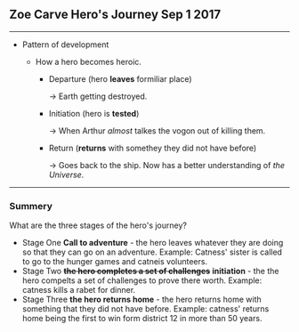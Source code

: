 ## Zoe Carve 	    Hero's Journey 	         Sep 1 2017

---

- Pattern of development

  - How a hero becomes heroic.

    - Departure (hero **leaves** formiliar place)

      → Earth getting destroyed.

    - Initiation (hero is **tested**)

      → When Arthur *almost* talkes the vogon out of killing them.

    - Return (**returns** with somethey they did  not have before)

      → Goes back to the ship. Now has a better understanding of *the Universe*.

---

### Summery

What are the three stages of the hero's journey?

- Stage One **Call to adventure** - the hero leaves whatever they are doing so that they can go on an adventure. Example: Catness' sister is called to go to the hunger games and catneis volunteers.
- Stage Two ~~**the hero completes a set of challenges**~~ **initiation**  - the the hero compelts a set of challenges to prove there worth. Example: catness kills a rabet for dinner.
- Stage Three **the hero returns home** - the hero returns home with something that they did not have before. Example: catness' returns home being the first to win form district 12 in more than 50 years.

